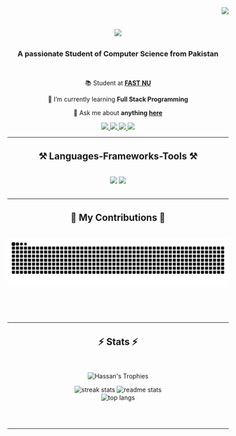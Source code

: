 <img align="right" src="https://visitor-badge.laobi.icu/badge?page_id=Muhammadomer902.Muhammadomer.902" />

<h1 align="center">
    <img src="https://readme-typing-svg.herokuapp.com/?font=Righteous&size=35&center=true&vCenter=true&width=500&height=70&duration=4000&lines=Hi+There!+👋;+I'm+Muhammad+Omer!;" />
</h1>

<h3 align="center">A passionate Student of Computer Science from Pakistan</h3>

<br/>

<div align="center">
 
 📚 Student at **[FAST NU](https://nu.edu.pk/)**
 
 🌱 I’m currently learning **Full Stack Programming**

 💬 Ask me about **anything [here](https://github.com/Muhammadomer902/Muhammadomer902/issues)**

 </div>
 
<div align="center"> 
  <a href="mailto:sayyidmuhammadomer@gmail.com">
    <img src="https://img.shields.io/badge/Gmail-333333?style=for-the-badge&logo=gmail&logoColor=red" />
  </a>
  <a href="https://www.linkedin.com/in/muhammad-omer-14aba6304/" target="_blank">
    <img src="https://img.shields.io/badge/LinkedIn-0077B5?style=for-the-badge&logo=linkedin&logoColor=white" target="_blank" />
  </a>
  <a href="https://github.com/Muhammadomer902?tab=repositories" target="_blank">
     <img src="https://img.shields.io/badge/Portfolio-FF5722?style=for-the-badge&logo=todoist&logoColor=white" target="_blank" /> <!-- sqlite, safari, google-chrome are other good icon options -->
  </a>
    </a>
      <a href="https://www.instagram.com/muhammadomer_902/" target="_blank">
    <img src="https://img.shields.io/badge/Instagram-E4405F?style=for-the-&logo=instagram&logoColor=white"target="_blank" style="height:28px;"/>
  </a>
</div>

 <hr/>
 
<h2 align="center">⚒️ Languages-Frameworks-Tools ⚒️</h2>
<br/>
<div align="center">
    <img src="https://skillicons.dev/icons?i=html,css,vscode,visualstudio,github,figma,git" />
    <img src="https://skillicons.dev/icons?i=python,mongodb,c,mysql,cpp,cs,java,javascript,nodejs,ejs" /><br>
</div>

<br/>
<hr/>

<div align="center">
  <h2>🐍 My Contributions 🐍</h2>
  <br>
  <img alt="snake eating my contributions" src="https://raw.githubusercontent.com/Muhammadomer902/Muhammadomer902/output/github-contribution-grid-snake.svg" />
  
  <br/><br/><br/>
</div>

<hr/>

<h2 align="center">⚡ Stats ⚡</h2>
<br>

<p align="center">
      <img height="100" src="https://github-profile-trophy.vercel.app/?username=Muhammadomer902&theme=dracula&no-bg=true&no-frame=true&row=1&margin-w=5" alt="Hassan's Trophies">
</p> 

<div align=center>
  <img width=390 src="https://github-readme-streak-stats.herokuapp.com/?user=Muhammadomer902&theme=tokyonight" alt="streak stats"/>
  <img width=390 src="https://github-readme-stats.vercel.app/api?username=Muhammadomer902&count_private=true&show_icons=true&theme=react&rank_icon=github&border_radius=10" alt="readme stats" />
  <br/>
  <img width=325 align="center" src="https://github-readme-stats.vercel.app/api/top-langs/?username=Muhammadomer902&hide=HTML&langs_count=8&layout=compact&theme=react&border_radius=10&size_weight=0.5&count_weight=0.5&exclude_repo=github-readme-stats" alt="top langs" />
</div>

<br/><br/>

<hr/>

<br/>

<!-- 
<div align="center">
<a href='https://ko-fi.com/V7V4RAK9C' target='_blank'><img height='64' style='border:0px;height:64px;' src='https://storage.ko-fi.com/cdn/kofi1.png?v=3' border='0' alt='Buy Me a Coffee at ko-fi.com' /></a>
</div>
-->
<br/>
